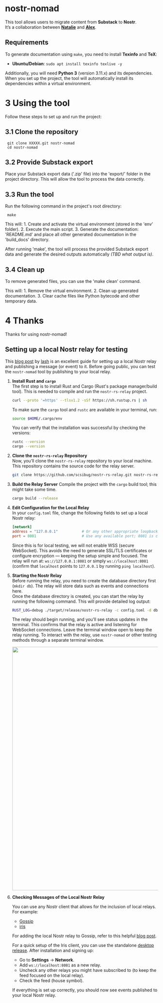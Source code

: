 # nostr-nomad

This tool allows users to migrate content from **Substack** to **Nostr**.    
It’s a collaboration between **[Natalie](https://github.com/busedame)** and **[Alex](https://github.com/alx-sch)**.

## Requirements

To generate documentation using `make`, you need to install **Texinfo** and **TeX**:

   - **Ubuntu/Debian**: `sudo apt install texinfo texlive -y`

Additionally, you will need **Python 3** (version 3.11.x) and its dependencies.
When you set up the project, the tool will automatically install its dependencies within a virtual environment.

3 Using the tool
================

Follow these steps to set up and run the project:

3.1 Clone the repository
------------------------

     git clone XXXXX.git nostr-nomad
     cd nostr-nomad

3.2 Provide Substack export
---------------------------

Place your Substack export data ('.zip' file) into the 'export/' folder
in the project directory.  This will allow the tool to process the data
correctly.

3.3 Run the tool
----------------

Run the following command in the project's root directory:

     make

   This will: 1.  Create and activate the virtual environment (stored in
the 'env' folder).  2.  Execute the main script.  3.  Generate the
documentation: 'README.md' and place all other generated documentation
in the 'build_docs' directory.

   After running 'make', the tool will process the provided Substack
export data and generate the desired outputs automatically *(TBD what
output is)*.

3.4 Clean up
------------

To remove generated files, you can use the 'make clean' command.

   This will: 1.  Remove the virtual environment.  2.  Clean up
generated documentation.  3.  Clear cache files like Python bytecode and
other temporary data.

4 Thanks
========

Thanks for using nostr-nomad!

## Setting up a local Nostr relay for testing

This [blog post](https://manbytesgnu.org/hello-nostr-with-python.html) by [lash](https://github.com/nolash) is an excellent guide for setting up a local Nostr relay and publishing a message (or event) to it.
Before going public, you can test the `nostr-nomad` tool by publishing to your local relay.

1. **Install Rust and `cargo`**   
   The first step is to install Rust and Cargo (Rust's package manager/build tool). This is needed to compile and run the `nostr-rs-relay` project.
     
   ```bash
   curl --proto '=https' --tlsv1.2 -sSf https://sh.rustup.rs | sh
   ```

   To make sure the `cargo` tool and `rustc` are available in your terminal, run:

    ```bash
   source $HOME/.cargo/env
   ```

   You can verify that the installation was successful by checking the versions:

   ```bash
   rustc --version
   cargo --version
   ```
   
2. **Clone the `nostr-rs-relay` Repository**    
   Now, you’ll clone the `nostr-rs-relay` repository to your local machine. This repository contains the source code for the relay server.

   ```bash
   git clone https://github.com/scsibug/nostr-rs-relay.git nostr-rs-relay && cd nostr-rs-relay
   ```

3. **Build the Relay Server**
   Compile the project with the `cargo` build tool; this might take some time. 

   ```bash
   cargo build --release
   ```

4. **Edit Configuration for the Local Relay**    
   In your `config.toml` file, change the following fields to set up a local Nostr relay:
   ```toml
   [network]
   address = "127.0.0.1"           # Or any other appropriate loopback IP, 127.0.0.1 is usually used as localhost.
   port = 8081                     # Use any available port; 8081 is commonly used for development/testing.
   ```

   Since this is for local testing, we will not enable WSS (secure WebSocket). This avoids the need to generate SSL/TLS certificates or configure encryption — keeping the setup simple and focused. The relay will run at: `ws://127.0.0.1:8081` or simply `ws://localhost:8081` (confirm that `localhost` points to `127.0.0.1` by running `ping localhost`).

6. **Starting the Nostr Relay**    
   Before running the relay, you need to create the database directory first (`mkdir db`). The relay will store data such as events and connections here.    
   Once the database directory is created, you can start the relay by running the following command. This will provide detailed log output:
    ```bash
   RUST_LOG=debug ./target/release/nostr-rs-relay -c config.toml -d db
   ```

   The relay should begin running, and you’ll see status updates in the terminal. This confirms that the relay is active and listening for WebSocket connections. Leave the terminal window open to keep the relay running. To interact with the relay, use `nostr-nomad` or other testing methods through a separate terminal window.
   
   <img src="https://github.com/alx-sch/nostr-nomad/blob/main/.assets/relay_running.png" width="800"/>

7. **Checking Messages of the Local Nostr Relay**

   You can use any Nostr client that allows for the inclusion of local relays. For example:
   - [Gossip](https://github.com/mikedilger/gossip)
   - [iris](https://github.com/irislib/iris-messenger)
     
   For adding the local Nostr relay to Gossip, refer to this helpful [blog post](https://manbytesgnu.org/hello-nostr-with-python.html).

   For a quick setup of the Iris client, you can use the standalone [desktop release](https://github.com/irislib/iris-messenger/releases). After installation and signing up:
   
   - Go to **Settings** -> **Network**.
   - Add `ws://localhost:8081` as a new relay.
   - Uncheck any other relays you might have subscribed to (to keep the feed focused on the local relay).
   - Check the feed (house symbol).

   If everything is set up correctly, you should now see events published to your local Nostr relay.

   
   



